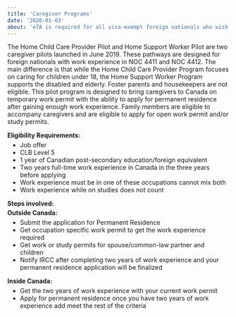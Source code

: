 ```yaml
---
title: 'Caregiver Programs'
date: '2020-01-03'
about: 'eTA is required for all visa-exempt foreign nationals who wish to transit through or fly to Canada.'
---
```


The Home Child Care Provider Pilot and Home Support Worker Pilot are two caregiver pilots launched in June 2019. These pathways are designed for foreign nationals with work experience in NOC 4411 and NOC 4412. The main difference is that while the Home Child Care Provider Program focuses on caring for children under 18, the Home Support Worker Program supports the disabled and elderly. Foster parents and housekeepers are not eligible. This pilot program is designed to bring caregivers to Canada on temporary work permit with the ability to apply for permanent residence after gaining enough work experience. Family members are eligible to accompany caregivers and are eligible to apply for open work permit and/or study permits.
<div style="margin:8px;"></div>
<strong>Eligibility Requirements:</strong>
<ul style="list-style-type: disc; list-style-position: outside; margin-top:5px; margin-left:5px;">
<li> Job offer</li>
<li> CLB Level 5</li>
<li> 1 year of Canadian post-secondary education/foreign equivalent</li>
<li> Two years full-time work experience in Canada in the three years before applying</li>
<li> Work experience must be in one of these occupations cannot mix both</li>
<li> Work experience while on studies does not count</li>
</ul>
<div style="margin:8px;"></div>
<strong>Steps involved:</strong>
<div style="margin:4px;"></div>
<strong>Outside Canada:</strong>
<ul style="list-style-type: disc; list-style-position: outside; margin-top:5px; margin-left:5px;">
<li> Submit the application for Permanent Residence</li>
<li> Get occupation specific work permit to get the work experience required</li>
<li> Get work or study permits for spouse/common-law partner and children</li>
<li> Notify IRCC after completing two years of work experience and your permanent residence application will be finalized</li>
</ul>
<div style="margin:8px;"></div>
<strong>Inside Canada:</strong>
<ul style="list-style-type: disc; list-style-position: outside; margin-top:5px; margin-left:5px;">
<li> Get the two years of work experience with your current work permit</li>
<li> Apply for permanent residence once you have two years of work experience add meet the rest of the criteria</li>
</ul>